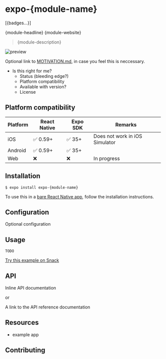 # expo-{module-name}

[{badges...}]

{module-headline} {module-website}

> {module-description}

![preview](preview.gif)

Optional link to [MOTIVATION.md](./MOTIVATION.md), in case you feel this is neccessary.

- Is this right for me?
    - Status (bleeding edge?)
    - Platform compatibility
    - Available with version?
    - License

## Platform compatibility

| Platform | React Native | Expo SDK | Remarks                        |
| -------- | ------------ | -------- | ------------------------------ |
| iOS      | ✅ 0.59+      | ✅ 35+    | Does not work in iOS Simulator |
| Android  | ✅ 0.59+      | ✅ 35+    |                                |
| Web      | ❌            | ❌        | In progress                    |


## Installation

```
$ expo install expo-{module-name}
```

To use this in a [bare React Native app](https://docs.expo.io/versions/latest/introduction/managed-vs-bare/#bare-workflow), follow the installation instructions.

## Configuration

Optional configuration

## Usage

```tsx
TODO
```

[Try this example on Snack](#usage)

## API

Inline API documentation

or

A link to the API reference documentation

## Resources

- example app

## Contributing





